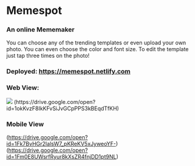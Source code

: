 # Memespot

### An online Mememaker

You can choose any of the trending templates or even upload your own photo.
You can even choose the color and font size.
To edit the template just tap three times on the photo!

### Deployed: https://memespot.netlify.com

### Web View:

<img src="src/assets/webview.png" >
(https://drive.google.com/open?id=1okKvzF8IkKFvSiJvGCpPPS3kBEqdTfKH)

### Mobile View

(https://drive.google.com/open?id=1Fk7BvHGr2IalsW7_pKReKV5xJyweoYF-)
(https://drive.google.com/open?id=1Fm0E8UWsrfRyur8kXsZR4fnjDD1pt9NL)
